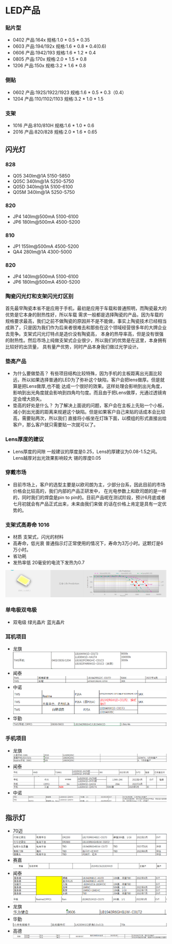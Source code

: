 # LED产品
### 贴片型
- 0402 产品:164x 规格:1.0 * 0.5 * 0.35
- 0603 产品:194/192x 规格:1.6 * 0.8 * 0.4(0.6)
- 0606 产品:1942/193 规格:1.6 * 1.2 * 0.4 
- 0805 产品:170x 规格:2.0 * 1.5 * 0.8
- 1206 产品:150x 规格:3.2 * 1.6 * 0.8 
### 侧贴
- 0602 产品:192S/1922/1923 规格:1.6 * 0.5 * 0.3（0.4）
- 1204 产品:110/1102/1103 规格:3.2 * 1.0 * 1.5

### 支架
- 1016 产品:810/810H 规格:1.6 * 1.0 * 0.6
- 2016 产品:820/828  规格:2.0 * 1.6 * 0.65


## 闪光灯
### 828
- Q05  340lm@1A 5150-5850
- Q05C 340lm@1A 5250-5750
- Q05D 340lm@1A 5100-6100
- Q05M 340lm@1A 5250-5750
### 820
- JP4  140lm@500mA 5100-6100
- JP6  180lm@500mA 4500-5200
### 810
- JP1  155lm@500mA  4500-5200
- QA4  280lm@1A     4300-5000

### 820
- JP4  140lm@500mA   5100-6100
- JP6  180lm@500mA   4500-5200

### 陶瓷闪光灯和支架闪光灯区别
首先最早陶瓷本省不是应用于手机，最初是应用于车载和普通照明，而陶瓷最大的优势是它本身的耐热性好，所以车载
需求一般都是选择陶瓷的产品，因为车载的规格要求最高，我们之前不做陶瓷的原因并不是不能做，事实上陶瓷技术已经相当
成熟了，只是因为我们作为后来者很难去和那些在这个领域经营很多年的大牌企业去竞争。支架式闪光灯特点是造价没有陶瓷高，
本身的热导率高，但是没有很强的耐热性。然后市场上纯做支架式企业很少，所以我们的优势是在这里，本身拥有比较好的出货量，
具有量产优势，同时产品本身我们做过光学设计。

### 垫高产品
- 为什么要做垫高？
有些项目结构比较特殊，因为手机的主板距离出光面比较远，所以如果选择普通的LED为了弥补这个缺陷，客户会把lens做厚。但是就算是把Lens做厚,也不能
达成一个很好的效果。这样处理会影响到出光角度，影响到出光角度就会影响到四角均匀度。而且由于把Lens做厚，光通过透镜肯定会增大损失。
- 垫高的好处是什么？
为了解决上面说的问题，客户会在主板上先贴一个小板，减小到出光面的距离来规避这个缺陷。但是如果客户自己来贴的话成本会比较高，需要贴两次，所以我们
直接将小板坐在灯珠下面，以模组的形式直接出给客户，那么客户就只需要贴一次就可以了。

### Lens厚度的建议

- Lens厚度的间隙
一般建议的厚度是0.25，Lens的厚建议为0.08-1.5之间。Lens越厚对出光效果影响较大
锡的厚度0.05


### 穿戴市场
- 目前市场上，客户的选型主要是以欧司朗为主，少部分台系，因此目前的市场价格会比较高的，我们内部的产品正研发中，
在光电参数上和欧司朗的是一样的，同时我们的焊盘是pin to pin的。目前产品呢在测试阶段，预计6月底或者七月初就会有产品正式出来，未来由我们来做
的话在价格上肯定是具有一定优势的。

### 支架式高寿命 1016
- 材质
支架式，闪光的材料
- 高寿命，低光衰
普通指示灯正常使用的情况下，寿命为3万小时。这颗灯是6万小时。
- 省功耗
- 发热率低 20毫安的电流下发热为0.7

![img.png](img.png)




### 单电极双电极
- 双电级
绿光晶片 蓝光晶片


### 耳机项目
- 龙旗
![img_4.png](img_4.png)
- 闻泰
![img_3.png](img_3.png)
- 中诺  
![img_1.png](img_1.png)
- 华勤
![img_2.png](img_2.png)

### 手机项目
- 龙旗
![img_6.png](img_6.png)
- 闻泰
![img_7.png](img_7.png)
![img_8.png](img_8.png)
- 中诺
![img_9.png](img_9.png)

## 指示灯
- 70迈
![img_10.png](img_10.png)
- 赛嘉
![img_11.png](img_11.png)
- 闻泰
![img_12.png](img_12.png)
![img_15.png](img_15.png)
- 龙旗  
![img_16.png](img_16.png)
- 华勤
![img_13.png](img_13.png)
- 高德
![img_17.png](img_17.png)


